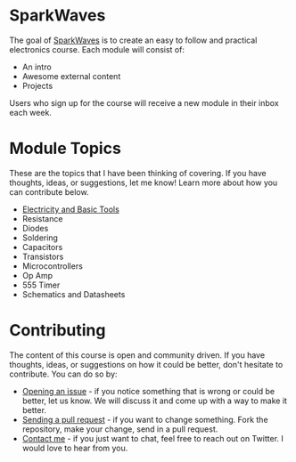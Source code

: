 # SparkWaves

The goal of [SparkWaves](http://www.sparkwaves.com) is to create an easy to follow and practical electronics course. Each module will consist of:

* An intro
* Awesome external content
* Projects

Users who sign up for the course will receive a new module in their inbox each week.


# Module Topics

These are the topics that I have been thinking of covering. If you have thoughts,
ideas, or suggestions, let me know! Learn more about how you can contribute below.

* [Electricity and Basic Tools](/1-electricity-and-basic-tools)
* Resistance
* Diodes
* Soldering
* Capacitors
* Transistors
* Microcontrollers
* Op Amp
* 555 Timer
* Schematics and Datasheets

# Contributing

The content of this course is open and community driven. If you have thoughts,
ideas, or suggestions on how it could be better, don't hesitate to contribute.
You can do so by:

* [Opening an issue](https://github.com/SparkWaves/SparkWaves-Content/issues/new) - if you notice something that is wrong or could be better, let us know. We will discuss it and come up with a way to make it better.
* [Sending a pull request](https://help.github.com/articles/using-pull-requests/) - if you want to change something. Fork the repository, make your change, send in a pull request.
* [Contact me](https://twitter.com/Rick_Marron) - if you just want to chat, feel free to reach out on Twitter. I would love to hear from you.
